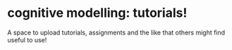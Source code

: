 # cognitive modelling: tutorials!

 A space to upload tutorials, assignments and the like that others might find useful to use!
